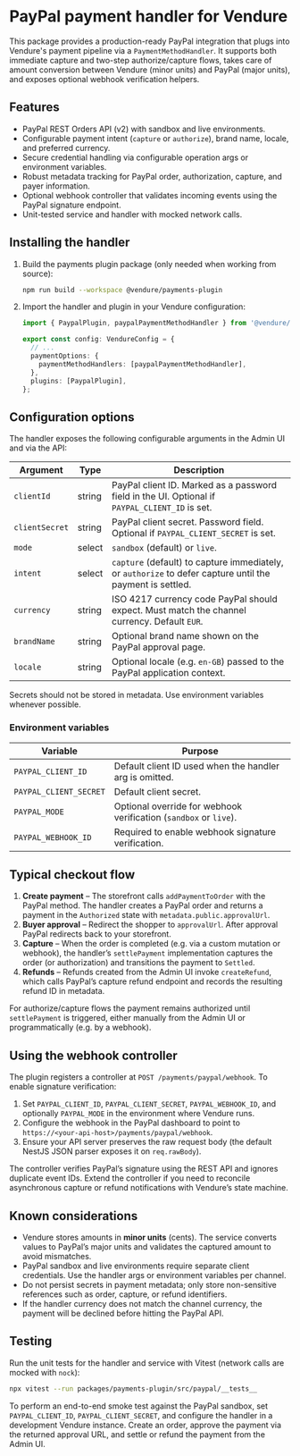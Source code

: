 # PayPal payment handler for Vendure

This package provides a production-ready PayPal integration that plugs into Vendure's payment pipeline via a `PaymentMethodHandler`. It supports both immediate capture and two-step authorize/capture flows, takes care of amount conversion between Vendure (minor units) and PayPal (major units), and exposes optional webhook verification helpers.

## Features

- PayPal REST Orders API (v2) with sandbox and live environments.
- Configurable payment intent (`capture` or `authorize`), brand name, locale, and preferred currency.
- Secure credential handling via configurable operation args or environment variables.
- Robust metadata tracking for PayPal order, authorization, capture, and payer information.
- Optional webhook controller that validates incoming events using the PayPal signature endpoint.
- Unit-tested service and handler with mocked network calls.

## Installing the handler

1. Build the payments plugin package (only needed when working from source):
   ```bash
   npm run build --workspace @vendure/payments-plugin
   ```
2. Import the handler and plugin in your Vendure configuration:
   ```ts
   import { PaypalPlugin, paypalPaymentMethodHandler } from '@vendure/payments-plugin/paypal';

   export const config: VendureConfig = {
     // ...
     paymentOptions: {
       paymentMethodHandlers: [paypalPaymentMethodHandler],
     },
     plugins: [PaypalPlugin],
   };
   ```

## Configuration options

The handler exposes the following configurable arguments in the Admin UI and via the API:

| Argument      | Type     | Description |
|---------------|----------|-------------|
| `clientId`    | string   | PayPal client ID. Marked as a password field in the UI. Optional if `PAYPAL_CLIENT_ID` is set. |
| `clientSecret`| string   | PayPal client secret. Password field. Optional if `PAYPAL_CLIENT_SECRET` is set. |
| `mode`        | select   | `sandbox` (default) or `live`. |
| `intent`      | select   | `capture` (default) to capture immediately, or `authorize` to defer capture until the payment is settled. |
| `currency`    | string   | ISO 4217 currency code PayPal should expect. Must match the channel currency. Default `EUR`. |
| `brandName`   | string   | Optional brand name shown on the PayPal approval page. |
| `locale`      | string   | Optional locale (e.g. `en-GB`) passed to the PayPal application context. |

Secrets should not be stored in metadata. Use environment variables whenever possible.

### Environment variables

| Variable                 | Purpose |
|--------------------------|---------|
| `PAYPAL_CLIENT_ID`       | Default client ID used when the handler arg is omitted. |
| `PAYPAL_CLIENT_SECRET`   | Default client secret. |
| `PAYPAL_MODE`            | Optional override for webhook verification (`sandbox` or `live`). |
| `PAYPAL_WEBHOOK_ID`      | Required to enable webhook signature verification. |

## Typical checkout flow

1. **Create payment** – The storefront calls `addPaymentToOrder` with the PayPal method. The handler creates a PayPal order and returns a payment in the `Authorized` state with `metadata.public.approvalUrl`.
2. **Buyer approval** – Redirect the shopper to `approvalUrl`. After approval PayPal redirects back to your storefront.
3. **Capture** – When the order is completed (e.g. via a custom mutation or webhook), the handler’s `settlePayment` implementation captures the order (or authorization) and transitions the payment to `Settled`.
4. **Refunds** – Refunds created from the Admin UI invoke `createRefund`, which calls PayPal’s capture refund endpoint and records the resulting refund ID in metadata.

For authorize/capture flows the payment remains authorized until `settlePayment` is triggered, either manually from the Admin UI or programmatically (e.g. by a webhook).

## Using the webhook controller

The plugin registers a controller at `POST /payments/paypal/webhook`. To enable signature verification:

1. Set `PAYPAL_CLIENT_ID`, `PAYPAL_CLIENT_SECRET`, `PAYPAL_WEBHOOK_ID`, and optionally `PAYPAL_MODE` in the environment where Vendure runs.
2. Configure the webhook in the PayPal dashboard to point to `https://<your-api-host>/payments/paypal/webhook`.
3. Ensure your API server preserves the raw request body (the default NestJS JSON parser exposes it on `req.rawBody`).

The controller verifies PayPal’s signature using the REST API and ignores duplicate event IDs. Extend the controller if you need to reconcile asynchronous capture or refund notifications with Vendure’s state machine.

## Known considerations

- Vendure stores amounts in **minor units** (cents). The service converts values to PayPal’s major units and validates the captured amount to avoid mismatches.
- PayPal sandbox and live environments require separate client credentials. Use the handler args or environment variables per channel.
- Do not persist secrets in payment metadata; only store non-sensitive references such as order, capture, or refund identifiers.
- If the handler currency does not match the channel currency, the payment will be declined before hitting the PayPal API.

## Testing

Run the unit tests for the handler and service with Vitest (network calls are mocked with `nock`):

```bash
npx vitest --run packages/payments-plugin/src/paypal/__tests__
```

To perform an end-to-end smoke test against the PayPal sandbox, set `PAYPAL_CLIENT_ID`, `PAYPAL_CLIENT_SECRET`, and configure the handler in a development Vendure instance. Create an order, approve the payment via the returned approval URL, and settle or refund the payment from the Admin UI.
